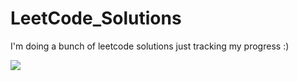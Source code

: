 # LeetCode_Solutions

I'm doing a bunch of leetcode solutions just tracking my progress :)

![](https://github.com/abledaniel/LeetCode_Solutions/blob/main/icant.gif)
